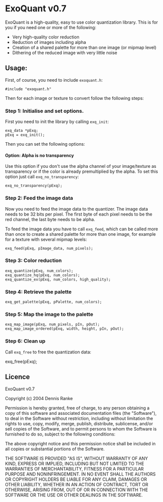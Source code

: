 # ExoQuant v0.7

ExoQuant is a high-quality, easy to use color quantization library. This is for you if you need one or more of the following:

* Very high-quality color reduction
* Reduction of images including alpha
* Creation of a shared palette for more than one image (or mipmap level)
* Dithering of the reduced image with very little noise

## Usage:

First, of course, you need to include `exoquant.h`:

    #include "exoquant.h"

Then for each image or texture to convert follow the following steps:

### Step 1: Initialise and set options.

First you need to init the library by calling `exq_init`:

    exq_data *pExq;
    pExq = exq_init();

Then you can set the following options:

#### Option: Alpha is no transparency

Use this option if you don't use the alpha channel of your image/texture as transparency or if the color is already premultiplied by the alpha. To set this option just call `exq_no_transparency`:

    exq_no_transparency(pExq);

### Step 2: Feed the image data

Now you need to feed the image data to the quantizer. The image data needs to be 32 bits per pixel. The first byte of each pixel needs to be the red channel, the last byte needs to be alpha.

To feed the image data you have to call `exq_feed`, which can be called more than once to create a shared palette for more than one image, for example for a texture with several mipmap levels:

    exq_feed(pExq, pImage_data, num_pixels);

### Step 3: Color reduction

    exq_quantize(pExq, num_colors);
    exq_quantize_hq(pExq, num_colors);
    exq_quantize_ex(pExq, num_colors, high_quality);

### Step 4: Retrieve the palette

    exq_get_palette(pExq, pPalette, num_colors);

### Step 5: Map the image to the palette

    exq_map_image(pExq, num_pixels, pIn, pOut);
    exq_map_image_ordered(pExq, width, height, pIn, pOut);

### Step 6: Clean up

Call `exq_free` to free the quantization data:

   exq_free(pExq);

## Licence

ExoQuant v0.7

Copyright (c) 2004 Dennis Ranke

Permission is hereby granted, free of charge, to any person obtaining a copy of
this software and associated documentation files (the "Software"), to deal in
the Software without restriction, including without limitation the rights to
use, copy, modify, merge, publish, distribute, sublicense, and/or sell copies
of the Software, and to permit persons to whom the Software is furnished to do
so, subject to the following conditions:

The above copyright notice and this permission notice shall be included in all
copies or substantial portions of the Software.

THE SOFTWARE IS PROVIDED "AS IS", WITHOUT WARRANTY OF ANY KIND, EXPRESS OR
IMPLIED, INCLUDING BUT NOT LIMITED TO THE WARRANTIES OF MERCHANTABILITY,
FITNESS FOR A PARTICULAR PURPOSE AND NONINFRINGEMENT. IN NO EVENT SHALL THE
AUTHORS OR COPYRIGHT HOLDERS BE LIABLE FOR ANY CLAIM, DAMAGES OR OTHER
LIABILITY, WHETHER IN AN ACTION OF CONTRACT, TORT OR OTHERWISE, ARISING FROM,
OUT OF OR IN CONNECTION WITH THE SOFTWARE OR THE USE OR OTHER DEALINGS IN THE
SOFTWARE.
